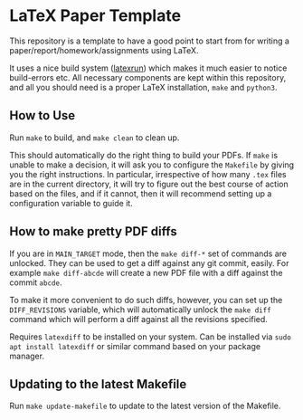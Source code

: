 # LaTeX Paper Template

This repository is a template to have a good point to start from for
writing a paper/report/homework/assignments using LaTeX.

It uses a nice build system
([latexrun](https://github.com/aclements/latexrun)) which makes it
much easier to notice build-errors etc. All necessary components are
kept within this repository, and all you should need is a proper LaTeX
installation, `make` and `python3`.

## How to Use

Run `make` to build, and `make clean` to clean up.

This should automatically do the right thing to build your PDFs. If
`make` is unable to make a decision, it will ask you to configure the
`Makefile` by giving you the right instructions. In particular,
irrespective of how many `.tex` files are in the current directory, it
will try to figure out the best course of action based on the files,
and if it cannot, then it will recommend setting up a configuration
variable to guide it.

## How to make pretty PDF diffs

If you are in `MAIN_TARGET` mode, then the `make diff-*` set of
commands are unlocked. They can be used to get a diff against any git
commit, easily. For example `make diff-abcde` will create a new PDF
file with a diff against the commit `abcde`.

To make it more convenient to do such diffs, however, you can set up
the `DIFF_REVISIONS` variable, which will automatically unlock the
`make diff` command which will perform a diff against all the
revisions specified.

Requires `latexdiff` to be installed on your system. Can be installed
via `sudo apt install latexdiff` or similar command based on your
package manager.

## Updating to the latest Makefile

Run `make update-makefile` to update to the latest version of the 
Makefile.
